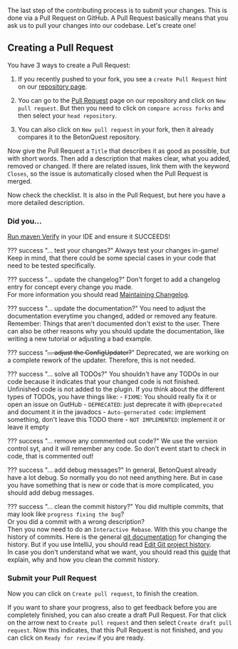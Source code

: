 The last step of the contributing process is to submit your changes. This is done via a Pull Request on GitHub. 
A Pull Request basically means that you ask us to pull your changes into our codebase. Let's create one!

## Creating a Pull Request
You have 3 ways to create a Pull Request:

1. If you recently pushed to your fork, you see a `create Pull Request` hint on our
   [repository page](https://github.com/BetonQuest/BetonQuest).

2. You can go to the [Pull Request](https://github.com/BetonQuest/BetonQuest/pulls) page on our repository and click on
   `New pull request`. But then you need to click on `compare across forks` and then select your `head repository`.

3. You can also click on `New pull request` in your fork, then it already compares it to the BetonQuest repository.

Now give the Pull Request a `Title` that describes it as good as possible, but with short words.
Then add a description that makes clear, what you added, removed or changed.
If there are related issues, link them with the keyword `Closes`,
so the issue is automatically closed when the Pull Request is merged.

Now check the checklist. It is also in the Pull Request, but here you have a more detailed description.

### Did you...
[Run maven Verify](Code/Checking-Requirements.md) in your IDE and ensure it SUCCEEDS!

??? success "... test your changes?"
    Always test your changes in-game! Keep in mind, that there could be some special cases in your code that need to be
    tested specifically.

??? success "... update the changelog?"
    Don't forget to add a changelog entry for concept every change you made.  
    For more information you should read [Maintaining Changelog](Maintaining-Changelog.md).
    
??? success "... update the documentation?"
    You need to adjust the documentation everytime you changed, added or removed any feature. Remember: Things that 
    aren't documented don't exist to the user. There can also be other reasons why you should update the documentation,
    like writing a new tutorial or adjusting a bad example.

??? success "~~... adjust the ConfigUpdater?~~"
    Deprecated, we are working on a complete rework of the updater. Therefore, this is not needed.

??? success "... solve all TODOs?"
    You shouldn't have any TODOs in our code because it indicates that your changed code is not finished. Unfinished
    code is not added to the plugin.
    If you think about the different types of TODOs, you have things like:
    - `FIXME`: You should really fix it or open an issue on GutHub
    - `DEPRECATED`: just deprecate it with `@Deprecated` and document it in the javadocs
    - `Auto-gernerated code`: implement something, don't leave this TODO there
    - `NOT IMPLEMENTED`: implement it or leave it empty

??? success "... remove any commented out code?"
    We use the version control syt, and it will remember any code.
    So don't event start to check in code, that is commented out!

??? success "... add debug messages?"
    In general, BetonQuest already have a lot debug. So normally you do not need anything here.
    But in case you have something that is new or code that is more complicated, you should add debug messages.

??? success "... clean the commit history?"
    You did multiple commits, that may look like `progress fixing the bug`?  
    Or you did a commit with a wrong description?  
    Then you now need to do an `Interactive Rebase`. With this you change the history of commits. Here is the general
    <a href="https://git-scm.com/book/en/v2/Git-Tools-Rewriting-History" target="_blank">git documentation</a>
    for changing the history. But if you use IntelliJ, you should read
    [Edit Git project history](https://www.jetbrains.com/help/idea/edit-project-history.html).  
    In case you don't understand what we want, you should read this
    <a href="https://medium.com/@catalinaturlea/clean-git-history-a-step-by-step-guide-eefc0ad8696d" target="_blank">guide</a>
    that explain, why and how you clean the commit history.

### Submit your Pull Request
Now you can click on `Create pull request`, to finish the creation. 

If you want to share your progress, also to get feedback before you are completely finished,
you can also create a draft Pull Request.
For that click on the arrow next to `Create pull request` and then select `Create draft pull request`.
Now this indicates, that this Pull Request is not finished, and you can click on `Ready for review` if you are ready.
